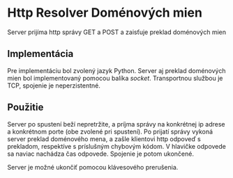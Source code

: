 # Http Resolver Doménových mien
Server prijíma http správy GET a POST a zaisťuje preklad doménových mien

## Implementácia
Pre implementáciu bol zvolený jazyk Python. Server aj preklad doménových mien bol implementovaný pomocou balíka _socket_. Transportnou službou je TCP, spojenie je neperzistentné.

## Použitie
Server po spustení beží nepretržite, a príjma správy na konkrétnej ip adrese a konkrétnom porte (obe zvolené pri spustení). Po prijatí správy vykoná server preklad doménového mena, a zašle klientovi http odpoveď s prekladom, respektíve s príslušným chybovým kódom. V hlavičke odpovede sa naviac nachádza čas odpovede. Spojenie je potom ukončené.

Server je možné ukončiť pomocou klávesového prerušenia.